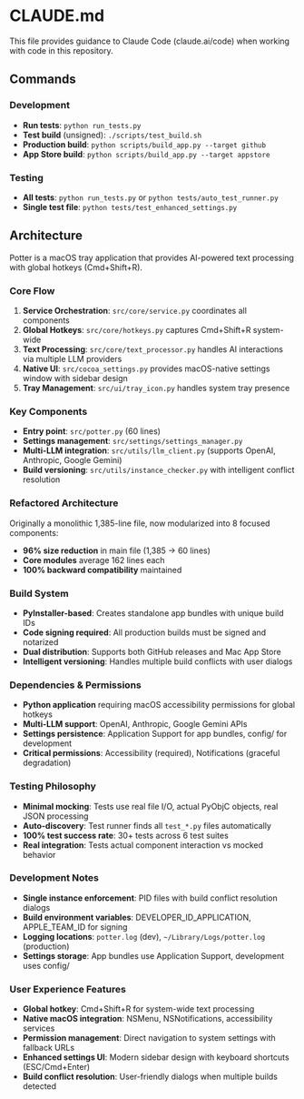 # CLAUDE.md

This file provides guidance to Claude Code (claude.ai/code) when working with code in this repository.

## Commands

### Development
- **Run tests**: `python run_tests.py`
- **Test build** (unsigned): `./scripts/test_build.sh`
- **Production build**: `python scripts/build_app.py --target github`
- **App Store build**: `python scripts/build_app.py --target appstore`

### Testing
- **All tests**: `python run_tests.py` or `python tests/auto_test_runner.py`
- **Single test file**: `python tests/test_enhanced_settings.py`

## Architecture

Potter is a macOS tray application that provides AI-powered text processing with global hotkeys (Cmd+Shift+R).

### Core Flow
1. **Service Orchestration**: `src/core/service.py` coordinates all components
2. **Global Hotkeys**: `src/core/hotkeys.py` captures Cmd+Shift+R system-wide
3. **Text Processing**: `src/core/text_processor.py` handles AI interactions via multiple LLM providers
4. **Native UI**: `src/cocoa_settings.py` provides macOS-native settings window with sidebar design
5. **Tray Management**: `src/ui/tray_icon.py` handles system tray presence

### Key Components
- **Entry point**: `src/potter.py` (60 lines)
- **Settings management**: `src/settings/settings_manager.py`
- **Multi-LLM integration**: `src/utils/llm_client.py` (supports OpenAI, Anthropic, Google Gemini)
- **Build versioning**: `src/utils/instance_checker.py` with intelligent conflict resolution

### Refactored Architecture
Originally a monolithic 1,385-line file, now modularized into 8 focused components:
- **96% size reduction** in main file (1,385 → 60 lines)
- **Core modules** average 162 lines each
- **100% backward compatibility** maintained

### Build System
- **PyInstaller-based**: Creates standalone app bundles with unique build IDs
- **Code signing required**: All production builds must be signed and notarized
- **Dual distribution**: Supports both GitHub releases and Mac App Store
- **Intelligent versioning**: Handles multiple build conflicts with user dialogs

### Dependencies & Permissions
- **Python application** requiring macOS accessibility permissions for global hotkeys
- **Multi-LLM support**: OpenAI, Anthropic, Google Gemini APIs
- **Settings persistence**: Application Support for app bundles, config/ for development
- **Critical permissions**: Accessibility (required), Notifications (graceful degradation)

### Testing Philosophy
- **Minimal mocking**: Tests use real file I/O, actual PyObjC objects, real JSON processing
- **Auto-discovery**: Test runner finds all `test_*.py` files automatically
- **100% test success rate**: 30+ tests across 6 test suites
- **Real integration**: Tests actual component interaction vs mocked behavior

### Development Notes
- **Single instance enforcement**: PID files with build conflict resolution dialogs
- **Build environment variables**: DEVELOPER_ID_APPLICATION, APPLE_TEAM_ID for signing
- **Logging locations**: `potter.log` (dev), `~/Library/Logs/potter.log` (production)
- **Settings storage**: App bundles use Application Support, development uses config/

### User Experience Features
- **Global hotkey**: Cmd+Shift+R for system-wide text processing
- **Native macOS integration**: NSMenu, NSNotifications, accessibility services
- **Permission management**: Direct navigation to system settings with fallback URLs
- **Enhanced settings UI**: Modern sidebar design with keyboard shortcuts (ESC/Cmd+Enter)
- **Build conflict resolution**: User-friendly dialogs when multiple builds detected
